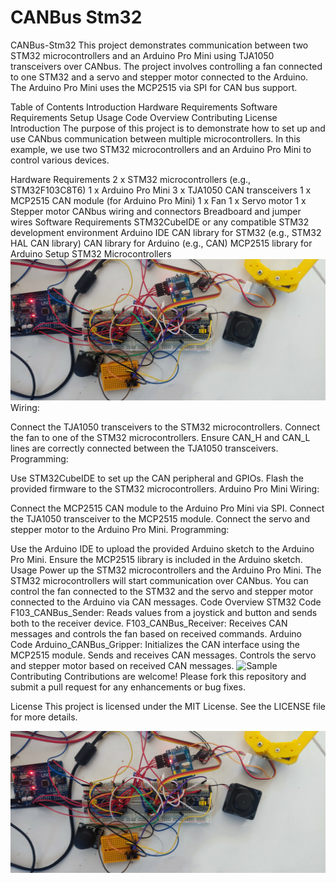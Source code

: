 # CANBus Stm32
CANBus-Stm32
This project demonstrates communication between two STM32 microcontrollers and an Arduino Pro Mini using TJA1050 transceivers over CANbus. The project involves controlling a fan connected to one STM32 and a servo and stepper motor connected to the Arduino. The Arduino Pro Mini uses the MCP2515 via SPI for CAN bus support.

Table of Contents
Introduction
Hardware Requirements
Software Requirements
Setup
Usage
Code Overview
Contributing
License
Introduction
The purpose of this project is to demonstrate how to set up and use CANbus communication between multiple microcontrollers. In this example, we use two STM32 microcontrollers and an Arduino Pro Mini to control various devices.

Hardware Requirements
2 x STM32 microcontrollers (e.g., STM32F103C8T6)
1 x Arduino Pro Mini
3 x TJA1050 CAN transceivers
1 x MCP2515 CAN module (for Arduino Pro Mini)
1 x Fan
1 x Servo motor
1 x Stepper motor
CANbus wiring and connectors
Breadboard and jumper wires
Software Requirements
STM32CubeIDE or any compatible STM32 development environment
Arduino IDE
CAN library for STM32 (e.g., STM32 HAL CAN library)
CAN library for Arduino (e.g., CAN)
MCP2515 library for Arduino
Setup
STM32 Microcontrollers
![Sample](https://github.com/Emrecanbl/CANBus-Stm32/blob/main/Foto_1.jpg?raw=true)
Wiring:

Connect the TJA1050 transceivers to the STM32 microcontrollers.
Connect the fan to one of the STM32 microcontrollers.
Ensure CAN_H and CAN_L lines are correctly connected between the TJA1050 transceivers.
Programming:

Use STM32CubeIDE to set up the CAN peripheral and GPIOs.
Flash the provided firmware to the STM32 microcontrollers.
Arduino Pro Mini
Wiring:

Connect the MCP2515 CAN module to the Arduino Pro Mini via SPI.
Connect the TJA1050 transceiver to the MCP2515 module.
Connect the servo and stepper motor to the Arduino Pro Mini.
Programming:

Use the Arduino IDE to upload the provided Arduino sketch to the Arduino Pro Mini.
Ensure the MCP2515 library is included in the Arduino sketch.
Usage
Power up the STM32 microcontrollers and the Arduino Pro Mini.
The STM32 microcontrollers will start communication over CANbus.
You can control the fan connected to the STM32 and the servo and stepper motor connected to the Arduino via CAN messages.
Code Overview
STM32 Code
F103_CANBus_Sender: Reads values from a joystick and button and sends both to the receiver device.
F103_CANBus_Receiver: Receives CAN messages and controls the fan based on received commands.
Arduino Code
Arduino_CANBus_Gripper:
Initializes the CAN interface using the MCP2515 module.
Sends and receives CAN messages.
Controls the servo and stepper motor based on received CAN messages.
![Sample](https://github.com/Emrecanbl/CANBus-Stm32/blob/main/GIF.gif)
Contributing
Contributions are welcome! Please fork this repository and submit a pull request for any enhancements or bug fixes.

License
This project is licensed under the MIT License. See the LICENSE file for more details.


![Sample](https://github.com/Emrecanbl/CANBus-Stm32/blob/main/Foto_1.jpg?raw=true)
